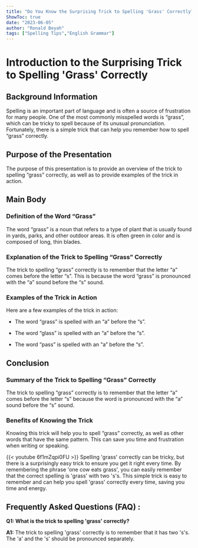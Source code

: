 ```yaml
---
title: "Do You Know the Surprising Trick to Spelling 'Grass' Correctly?"
ShowToc: true 
date: "2023-06-05"
author: "Ronald Beyah" 
tags: ["Spelling Tips","English Grammar"]
---
```

# Introduction to the Surprising Trick to Spelling 'Grass' Correctly

## Background Information

Spelling is an important part of language and is often a source of frustration for many people. One of the most commonly misspelled words is “grass”, which can be tricky to spell because of its unusual pronunciation. Fortunately, there is a simple trick that can help you remember how to spell “grass” correctly. 

## Purpose of the Presentation

The purpose of this presentation is to provide an overview of the trick to spelling “grass” correctly, as well as to provide examples of the trick in action.

## Main Body

### Definition of the Word “Grass”

The word “grass” is a noun that refers to a type of plant that is usually found in yards, parks, and other outdoor areas. It is often green in color and is composed of long, thin blades.

### Explanation of the Trick to Spelling “Grass” Correctly

The trick to spelling “grass” correctly is to remember that the letter “a” comes before the letter “s”. This is because the word “grass” is pronounced with the “a” sound before the “s” sound.

### Examples of the Trick in Action

Here are a few examples of the trick in action:

- The word “grass” is spelled with an “a” before the “s”.

- The word “glass” is spelled with an “a” before the “s”.

- The word “pass” is spelled with an “a” before the “s”.

## Conclusion

### Summary of the Trick to Spelling “Grass” Correctly

The trick to spelling “grass” correctly is to remember that the letter “a” comes before the letter “s” because the word is pronounced with the “a” sound before the “s” sound.

### Benefits of Knowing the Trick

Knowing this trick will help you to spell “grass” correctly, as well as other words that have the same pattern. This can save you time and frustration when writing or speaking.

{{< youtube 6f1mZqpi0FU >}} 
Spelling 'grass' correctly can be tricky, but there is a surprisingly easy trick to ensure you get it right every time. By remembering the phrase 'one cow eats grass', you can easily remember that the correct spelling is 'grass' with two 's's. This simple trick is easy to remember and can help you spell 'grass' correctly every time, saving you time and energy.

## Frequently Asked Questions (FAQ) :
**Q1: What is the trick to spelling 'grass' correctly?**

**A1:** The trick to spelling 'grass' correctly is to remember that it has two 's's. The 'a' and the 's' should be pronounced separately.





